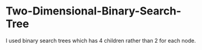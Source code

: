 # Two-Dimensional-Binary-Search-Tree
I used binary search trees which has 4 children rather than 2 for each node. 
